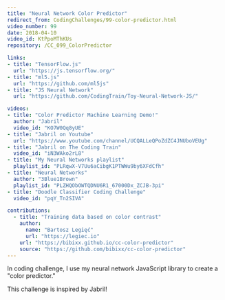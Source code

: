 ```yaml
---
title: "Neural Network Color Predictor"
redirect_from: CodingChallenges/99-color-predictor.html
video_number: 99
date: 2018-04-10
video_id: KtPpoMThKUs
repository: /CC_099_ColorPredictor

links:
- title: "TensorFlow.js"
  url: "https://js.tensorflow.org/"
- title: "ml5.js"
  url: "https://github.com/ml5js"
- title: "JS Neural Network"
  url: "https://github.com/CodingTrain/Toy-Neural-Network-JS/"

videos:
- title: "Color Predictor Machine Learning Demo!"
  author: "Jabril"
  video_id: "KO7W0Qq8yUE"
- title: "Jabril on Youtube"
  url: "https://www.youtube.com/channel/UCQALLeQPoZdZC4JNUboVEUg"
- title: "Jabril on The Coding Train"
  video_id: "iN3WAko2rL8"
- title: "My Neural Networks playlist"
  playlist_id: "PLRqwX-V7Uu6aCibgK1PTWWu9by6XFdCfh"
- title: "Neural Networks"
  author: "3Blue1Brown"
  playlist_id: "PLZHQObOWTQDNU6R1_67000Dx_ZCJB-3pi"
- title: "Doodle Classifier Coding Challenge"
  video_id: "pqY_Tn2SIVA"

contributions:
  - title: "Training data based on color contrast"
    author:
      name: "Bartosz Legięć"
      url: "https://legiec.io"
    url: "https://bibixx.github.io/cc-color-predictor"
    source: "https://github.com/bibixx/cc-color-predictor"
---
```


In coding challenge, I use my neural network JavaScript library to create a "color predictor."

This challenge is inspired by Jabril!

